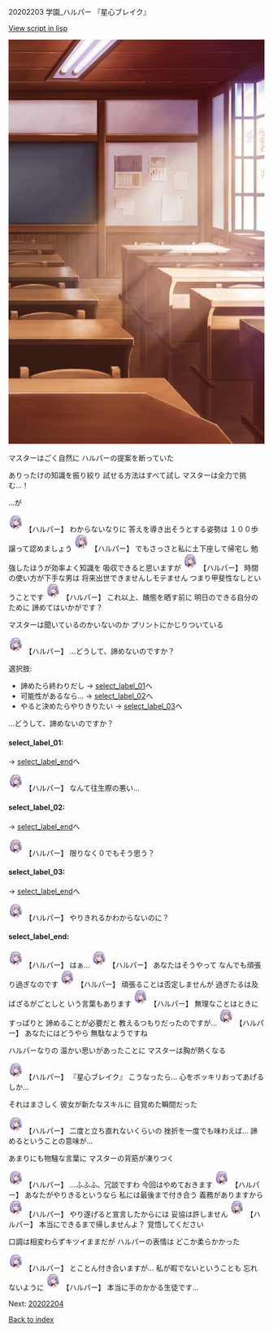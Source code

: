 20202203 学園_ハルパー 『星心ブレイク』

[View script in lisp](../scripts/20202203.txt)

![classroom03_daytime.png](../images/backgrounds/classroom03_daytime.png)

マスターはごく自然に
ハルパーの提案を断っていた

ありったけの知識を振り絞り
試せる方法はすべて試し
マスターは全力で挑む…！

…が

<img src="../images/units/202021.png" alt="202021.png" height="34"/>
【ハルパー】
わからないなりに
答えを導き出そうとする姿勢は
１００歩譲って認めましょう

<img src="../images/units/202021.png" alt="202021.png" height="34"/>
【ハルパー】
でもさっさと私に土下座して帰宅し
勉強したほうが効率よく知識を
吸収できると思いますが

<img src="../images/units/202021.png" alt="202021.png" height="34"/>
【ハルパー】
時間の使い方が下手な男は
将来出世できませんしモテません
つまり甲斐性なしということです

<img src="../images/units/202021.png" alt="202021.png" height="34"/>
【ハルパー】
これ以上、醜態を晒す前に
明日のできる自分のために
諦めてはいかがです？

マスターは聞いているのかいないのか
プリントにかじりついている

<img src="../images/units/202021.png" alt="202021.png" height="34"/>
【ハルパー】
…どうして、諦めないのですか？

選択肢:
- 諦めたら終わりだし → [select_label_01](#select_label_01)へ
- 可能性があるなら… → [select_label_02](#select_label_02)へ
- やると決めたらやりきりたい → [select_label_03](#select_label_03)へ

…どうして、諦めないのですか？

#### select_label_01:
 → [select_label_end](#select_label_end)へ

<img src="../images/units/202021.png" alt="202021.png" height="34"/>
【ハルパー】
なんて往生際の悪い…

#### select_label_02:
 → [select_label_end](#select_label_end)へ

<img src="../images/units/202021.png" alt="202021.png" height="34"/>
【ハルパー】
限りなく０でもそう思う？

#### select_label_03:
 → [select_label_end](#select_label_end)へ

<img src="../images/units/202021.png" alt="202021.png" height="34"/>
【ハルパー】
やりきれるかわからないのに？

#### select_label_end:

<img src="../images/units/202021.png" alt="202021.png" height="34"/>
【ハルパー】
はぁ…

<img src="../images/units/202021.png" alt="202021.png" height="34"/>
【ハルパー】
あなたはそうやって
なんでも頑張り過ぎなのです

<img src="../images/units/202021.png" alt="202021.png" height="34"/>
【ハルパー】
頑張ることは否定しませんが
過ぎたるは及ばざるがごとしと
いう言葉もあります

<img src="../images/units/202021.png" alt="202021.png" height="34"/>
【ハルパー】
無理なことはときにすっぱりと
諦めることが必要だと
教えるつもりだったのですが…

<img src="../images/units/202021.png" alt="202021.png" height="34"/>
【ハルパー】
あなたにはどうやら
無駄なようですね

ハルパーなりの
温かい思いがあったことに
マスターは胸が熱くなる

<img src="../images/units/202021.png" alt="202021.png" height="34"/>
【ハルパー】
『星心ブレイク』
こうなったら…
心をボッキリおってあげるしか…

それはまさしく
彼女が新たなスキルに
目覚めた瞬間だった

<img src="../images/units/202021.png" alt="202021.png" height="34"/>
【ハルパー】
二度と立ち直れないくらいの
挫折を一度でも味わえば…
諦めるということの意味が…

あまりにも物騒な言葉に
マスターの背筋が凍りつく

<img src="../images/units/202021.png" alt="202021.png" height="34"/>
【ハルパー】
…ふふふ、冗談ですわ
今回はやめておきます

<img src="../images/units/202021.png" alt="202021.png" height="34"/>
【ハルパー】
あなたがやりきるというなら
私には最後まで付き合う
義務がありますから

<img src="../images/units/202021.png" alt="202021.png" height="34"/>
【ハルパー】
やり遂げると宣言したからには
妥協は許しません

<img src="../images/units/202021.png" alt="202021.png" height="34"/>
【ハルパー】
本当にできるまで帰しませんよ？
覚悟してください

口調は相変わらずキツイままだが
ハルパーの表情は
どこか柔らかかった

<img src="../images/units/202021.png" alt="202021.png" height="34"/>
【ハルパー】
とことん付き合いますが…
私が暇でないということも
忘れないように

<img src="../images/units/202021.png" alt="202021.png" height="34"/>
【ハルパー】
本当に手のかかる生徒です…


Next: [20202204](20202204.md)

[Back to index](index.md)

